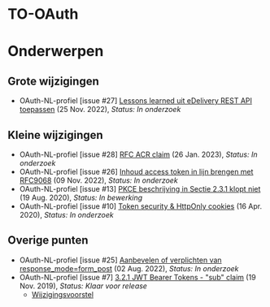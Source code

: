 <!-----------------------------







   Dit bestand wordt automatisch gegenereerd.
   Handmatige toevoegingen worden overschreven.







----------------------------->
# TO-OAuth
# Onderwerpen

## Grote wijzigingen
* OAuth-NL-profiel [issue #27] [Lessons learned uit eDelivery REST API toepassen](https://github.com/Logius-standaarden/OAuth-NL-profiel/issues/27) (25 Nov. 2022), _Status: In onderzoek_

## Kleine wijzigingen
* OAuth-NL-profiel [issue #28] [RFC ACR claim](https://github.com/Logius-standaarden/OAuth-NL-profiel/issues/28) (26 Jan. 2023), _Status: In onderzoek_
* OAuth-NL-profiel [issue #26] [Inhoud access token in lijn brengen met RFC9068](https://github.com/Logius-standaarden/OAuth-NL-profiel/issues/26) (09 Nov. 2022), _Status: In onderzoek_
* OAuth-NL-profiel [issue #13] [PKCE beschrijving in Sectie 2.3.1 klopt niet](https://github.com/Logius-standaarden/OAuth-NL-profiel/issues/13) (19 Aug. 2020), _Status: In bewerking_
* OAuth-NL-profiel [issue #10] [Token security & HttpOnly cookies](https://github.com/Logius-standaarden/OAuth-NL-profiel/issues/10) (16 Apr. 2020), _Status: In onderzoek_

## Overige punten
* OAuth-NL-profiel [issue #25] [Aanbevelen of verplichten van response_mode=form_post](https://github.com/Logius-standaarden/OAuth-NL-profiel/issues/25) (02 Aug. 2022), _Status: In onderzoek_
* OAuth-NL-profiel [issue #7] [3.2.1 JWT Bearer Tokens - "sub" claim](https://github.com/Logius-standaarden/OAuth-NL-profiel/issues/7) (19 Nov. 2019), _Status: Klaar voor release_
  * [Wijzigingsvoorstel](https://github.com//Logius-standaarden/OAuth-NL-profiel/pull/21/files)
